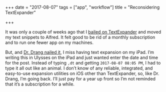 +++
date = "2017-08-07"
tags = ["app", "workflow"]
title = "Reconsidering TextExpander"

+++

It was only a couple of weeks ago that I [bailed on TextExpander][1] and moved my text snippets to Alfred. It felt good to be rid of a monthly subscription and to run one fewer app on my machines. 

But, and [Dr. Drang nailed it][2], I miss having text expansion on my iPad. I’m writing this in Ulysses on the iPad and just wanted enter the date and time for the post. Instead of typing `,dt` and getting `2017-08-07 08:05 PM`, I had to type it all out like an animal. I don’t know of any reliable, integrated, and easy-to-use expansion utilities on iOS other than TextExpander, so, like Dr. Drang, I’m going back. I’ll just pay for a year up front so I’m not reminded that it’s a subscription for a while.







[1]:	https://baty.net/2017/from-textexpander-to-alfred/
[2]:	http://leancrew.com/all-this/2017/08/return-to-textexpander/